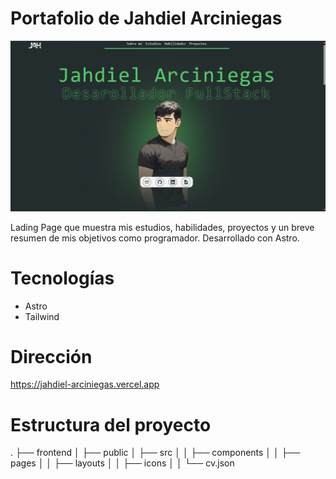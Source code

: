 # Portafolio de Jahdiel Arciniegas

<img src="https://github.com/JahdielArciniegas/portafolio/blob/main/public/ImgPrevia.jpg" alt="Lading Page - Jahdiel Arciniegas">

Lading Page que muestra mis estudios, habilidades, proyectos y un breve resumen de mis objetivos como programador. Desarrollado con Astro.

# Tecnologías

- Astro
- Tailwind

# Dirección

https://jahdiel-arciniegas.vercel.app

# Estructura del proyecto

.
├── frontend
│   ├── public
│   ├── src
│   │   ├── components
│   │   ├── pages
│   │   ├── layouts
│   │   ├── icons
│   │   └── cv.json



